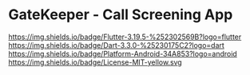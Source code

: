 # GateKeeper - Call Screening App

https://img.shields.io/badge/Flutter-3.19.5-%252302569B?logo=flutter
https://img.shields.io/badge/Dart-3.3.0-%25230175C2?logo=dart
https://img.shields.io/badge/Platform-Android-34A853?logo=android
https://img.shields.io/badge/License-MIT-yellow.svg
